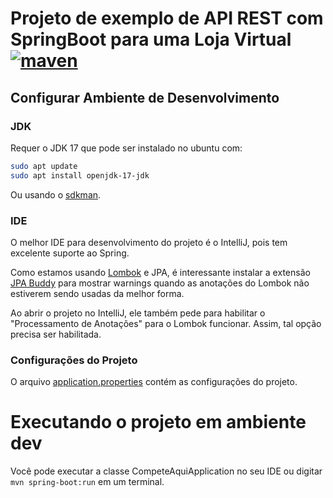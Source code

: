 # Projeto de exemplo de API REST com SpringBoot para uma Loja Virtual  [![maven](https://github.com/manoelcampos/loja-virtual-springboot-rest/actions/workflows/build.yml/badge.svg)](https://github.com/manoelcampos/loja-virtual-springboot-rest/actions/workflows/build.yml)

## Configurar Ambiente de Desenvolvimento


### JDK

Requer o JDK 17 que pode ser instalado no ubuntu com:

```bash
sudo apt update
sudo apt install openjdk-17-jdk
```

Ou usando o [sdkman](http://sdkman.io).

### IDE

O melhor IDE para desenvolvimento do projeto é o IntelliJ, pois tem excelente suporte ao Spring.

Como estamos usando [Lombok](http://projectlombok.org) e JPA, é interessante instalar a extensão [JPA Buddy](https://plugins.jetbrains.com/plugin/15075-jpa-buddy) para mostrar warnings quando as anotações do Lombok não estiverem sendo usadas da melhor forma.

Ao abrir o projeto no IntelliJ, ele também pede para habilitar o "Processamento de Anotações" para o Lombok funcionar. 
Assim, tal opção precisa ser habilitada.

### Configurações do Projeto

O arquivo [application.properties](src/main/resources/application.properties) contém as configurações do projeto.

# Executando o projeto em ambiente dev

Você pode executar a classe CompeteAquiApplication no seu IDE ou digitar `mvn spring-boot:run` em um terminal.
